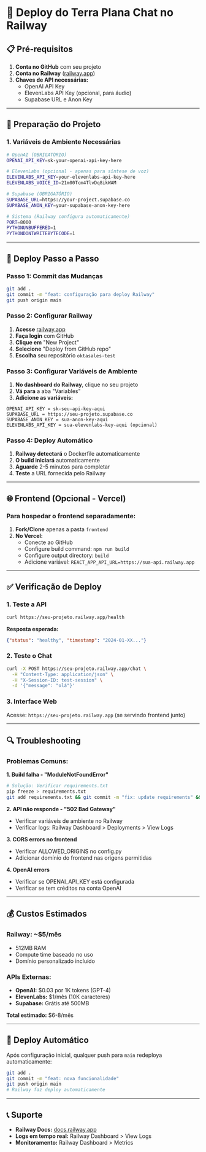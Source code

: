 # 🚀 Deploy do Terra Plana Chat no Railway

## 📋 Pré-requisitos

1. **Conta no GitHub** com seu projeto
2. **Conta no Railway** ([railway.app](https://railway.app))
3. **Chaves de API necessárias:**
   - OpenAI API Key
   - ElevenLabs API Key (opcional, para áudio)
   - Supabase URL e Anon Key

---

## 🔧 Preparação do Projeto

### 1. Variáveis de Ambiente Necessárias

```bash
# OpenAI (OBRIGATÓRIO)
OPENAI_API_KEY=sk-your-openai-api-key-here

# ElevenLabs (opcional - apenas para síntese de voz)
ELEVENLABS_API_KEY=your-elevenlabs-api-key-here
ELEVENLABS_VOICE_ID=21m00Tcm4TlvDq8ikWAM

# Supabase (OBRIGATÓRIO)
SUPABASE_URL=https://your-project.supabase.co
SUPABASE_ANON_KEY=your-supabase-anon-key-here

# Sistema (Railway configura automaticamente)
PORT=8000
PYTHONUNBUFFERED=1
PYTHONDONTWRITEBYTECODE=1
```

---

## 🚂 Deploy Passo a Passo

### Passo 1: Commit das Mudanças

```bash
git add .
git commit -m "feat: configuração para deploy Railway"
git push origin main
```

### Passo 2: Configurar Railway

1. **Acesse** [railway.app](https://railway.app)
2. **Faça login** com GitHub
3. **Clique em** "New Project"
4. **Selecione** "Deploy from GitHub repo"
5. **Escolha** seu repositório `oktasales-test`

### Passo 3: Configurar Variáveis de Ambiente

1. **No dashboard do Railway**, clique no seu projeto
2. **Vá para** a aba "Variables"
3. **Adicione as variáveis:**

```
OPENAI_API_KEY = sk-seu-api-key-aqui
SUPABASE_URL = https://seu-projeto.supabase.co
SUPABASE_ANON_KEY = sua-anon-key-aqui
ELEVENLABS_API_KEY = sua-elevenlabs-key-aqui (opcional)
```

### Passo 4: Deploy Automático

1. **Railway detectará** o Dockerfile automaticamente
2. **O build iniciará** automaticamente
3. **Aguarde** 2-5 minutos para completar
4. **Teste** a URL fornecida pelo Railway

---

## 🌐 Frontend (Opcional - Vercel)

### Para hospedar o frontend separadamente:

1. **Fork/Clone** apenas a pasta `frontend`
2. **No Vercel:**
   - Conecte ao GitHub
   - Configure build command: `npm run build`
   - Configure output directory: `build`
   - Adicione variável: `REACT_APP_API_URL=https://sua-api.railway.app`

---

## ✅ Verificação de Deploy

### 1. Teste a API

```bash
curl https://seu-projeto.railway.app/health
```

**Resposta esperada:**
```json
{"status": "healthy", "timestamp": "2024-01-XX..."}
```

### 2. Teste o Chat

```bash
curl -X POST https://seu-projeto.railway.app/chat \
  -H "Content-Type: application/json" \
  -H "X-Session-ID: test-session" \
  -d '{"message": "olá"}'
```

### 3. Interface Web

Acesse: `https://seu-projeto.railway.app` (se servindo frontend junto)

---

## 🔍 Troubleshooting

### Problemas Comuns:

**1. Build falha - "ModuleNotFoundError"**
```bash
# Solução: Verificar requirements.txt
pip freeze > requirements.txt
git add requirements.txt && git commit -m "fix: update requirements" && git push
```

**2. API não responde - "502 Bad Gateway"**
- Verificar variáveis de ambiente no Railway
- Verificar logs: Railway Dashboard > Deployments > View Logs

**3. CORS errors no frontend**
- Verificar ALLOWED_ORIGINS no config.py
- Adicionar domínio do frontend nas origens permitidas

**4. OpenAI errors**
- Verificar se OPENAI_API_KEY está configurada
- Verificar se tem créditos na conta OpenAI

---

## 💰 Custos Estimados

### Railway: ~$5/mês
- 512MB RAM
- Compute time baseado no uso
- Domínio personalizado incluído

### APIs Externas:
- **OpenAI:** $0.03 por 1K tokens (GPT-4)
- **ElevenLabs:** $1/mês (10K caracteres)
- **Supabase:** Grátis até 500MB

**Total estimado:** $6-8/mês

---

## 🔄 Deploy Automático

Após configuração inicial, qualquer push para `main` redeploya automaticamente:

```bash
git add .
git commit -m "feat: nova funcionalidade"
git push origin main
# Railway faz deploy automaticamente
```

---

## 📞 Suporte

- **Railway Docs:** [docs.railway.app](https://docs.railway.app)
- **Logs em tempo real:** Railway Dashboard > View Logs
- **Monitoramento:** Railway Dashboard > Metrics 